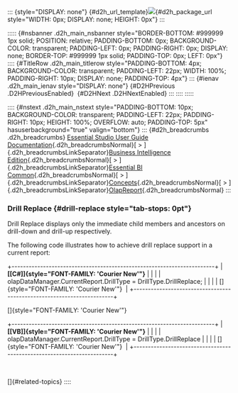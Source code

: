 ::: {style="DISPLAY: none"}
[](ms-xhelp:///?Id=d2h_url_template){#d2h_url_template}![](!package_url!){#d2h_package_url style="WIDTH: 0px; DISPLAY: none; HEIGHT: 0px"}
:::

::::: {#nsbanner .d2h_main_nsbanner style="BORDER-BOTTOM: #999999 1px solid; POSITION: relative; PADDING-BOTTOM: 0px; BACKGROUND-COLOR: transparent; PADDING-LEFT: 0px; PADDING-RIGHT: 0px; DISPLAY: none; BORDER-TOP: #999999 1px solid; PADDING-TOP: 0px; LEFT: 0px"}
:::: {#TitleRow .d2h_main_titlerow style="PADDING-BOTTOM: 4px; BACKGROUND-COLOR: transparent; PADDING-LEFT: 22px; WIDTH: 100%; PADDING-RIGHT: 10px; DISPLAY: none; PADDING-TOP: 4px"}
::: {#ienav .d2h_main_ienav style="DISPLAY: none"}
[](ms-xhelp:///?Id=da28afc6-9583-4f76-b5c7-4f29d3061263){#D2HPrevious .D2HPreviousEnabled}  [](ms-xhelp:///?Id=355fc08c-4d81-4bea-8a8c-9a957615e282){#D2HNext .D2HNextEnabled}
:::
::::
:::::

:::: {#nstext .d2h_main_nstext style="PADDING-BOTTOM: 10px; BACKGROUND-COLOR: transparent; PADDING-LEFT: 22px; PADDING-RIGHT: 10px; HEIGHT: 100%; OVERFLOW: auto; PADDING-TOP: 5px" hasuserbackground="true" valign="bottom"}
::: {#d2h_breadcrumbs .d2h_breadcrumbs}
[Essential Studio User Guide Documentation](ms-xhelp:///?Id=12457748-09e3-4d74-a240-8e049cedf030){.d2h_breadcrumbsNormal}[ \> ]{.d2h_breadcrumbsLinkSeparator}[Business Intelligence Edition](ms-xhelp:///?Id=fdf33dd8-62b2-47b9-ad7b-fc50e590bca5){.d2h_breadcrumbsNormal}[ \> ]{.d2h_breadcrumbsLinkSeparator}[Essential BI Common](ms-xhelp:///?Id=51cb28d1-f201-4ea8-9963-a8afa451f64c){.d2h_breadcrumbsNormal}[ \> ]{.d2h_breadcrumbsLinkSeparator}[Concepts](ms-xhelp:///?Id=c4af561c-5904-4dc4-8eaf-ec1e14451e92){.d2h_breadcrumbsNormal}[ \> ]{.d2h_breadcrumbsLinkSeparator}[OlapReport](ms-xhelp:///?Id=5df0d4a2-dd21-4743-9142-c97b5f6c86e0){.d2h_breadcrumbsNormal}
:::

### Drill Replace {#drill-replace style="tab-stops: 0pt"}

Drill Replace displays only the immediate child members and ancestors on drill-down and drill-up respectively.

The following code illustrates how to achieve drill replace support in a current report:

+-----------------------------------------------------------------------+
| **[\[C#\]]{style="FONT-FAMILY: 'Courier New'"}**                      |
|                                                                       |
|     olapDataManager.CurrentReport.DrillType = DrillType.DrillReplace; |
|                                                                       |
| []{style="FONT-FAMILY: 'Courier New'"}                                |
+-----------------------------------------------------------------------+

[]{style="FONT-FAMILY: 'Courier New'"} 

+-----------------------------------------------------------------------+
| **[\[VB\]]{style="FONT-FAMILY: 'Courier New'"}**                      |
|                                                                       |
|     olapDataManager.CurrentReport.DrillType = DrillType.DrillReplace  |
|                                                                       |
| []{style="FONT-FAMILY: 'Courier New'"}                                |
+-----------------------------------------------------------------------+

 

[]{#related-topics}
::::
